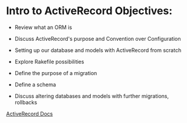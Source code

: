 # Intro to ActiveRecord Objectives:

- Review what an ORM is

- Discuss ActiveRecord's purpose and Convention over Configuration

- Setting up our database and models with ActiveRecord from scratch

- Explore Rakefile possibilities

- Define the purpose of a migration

- Define a schema

- Discuss altering databases and models with further migrations, rollbacks

[ActiveRecord Docs](https://guides.rubyonrails.org/active_record_basics.html)
